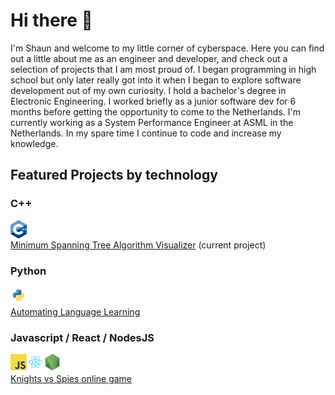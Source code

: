 # Hi there 👋

I'm Shaun and welcome to my little corner of cyberspace. Here you can find out a little about me as an engineer and developer, and check out a selection of projects that I am most proud of. I began programming in high school but only later really got into it when I began to explore software development out of my own curiosity. I hold a bachelor's degree in Electronic Engineering. I worked briefly as a junior software dev for 6 months before getting the opportunity to come to the Netherlands. I'm currently working as a System Performance Engineer at ASML in the Netherlands. In my spare time I continue to code and increase my knowledge.      

## Featured Projects by technology 

### C++
[<img align="left" style="margin-right:10px" target="_blank" alt="C plus plus" width="26px" src="https://github.com/PrinceCorwin/Useful-tech-icons/blob/main/images/Cplusplus.png?raw=true" />](https://github.com/PrinceCorwin/Useful-tech-icons/blob/main/images/Cplusplus.png "C++")
<br>

[Minimum Spanning Tree Algorithm Visualizer](https://github.com/Blargian/min_span_tree_visualizer) (current project)

### Python
[<img align="left" style="margin-right:10px" target="_blank" alt="Python" width="26px" src="https://github.com/PrinceCorwin/Useful-tech-icons/blob/main/images/python.png?raw=true" />](https://github.com/PrinceCorwin/Useful-tech-icons/blob/main/images/python.png "Python")
<br>

[Automating Language Learning](https://github.com/Blargian/AnkiAdder)

 ### Javascript / React / NodesJS 
 [<img align="left" style="margin-right:1px" target="_blank" alt="JavaScript" width="26px" src="https://github.com/PrinceCorwin/Useful-tech-icons/blob/main/images/javascript.png?raw=true" />](https://github.com/PrinceCorwin/Useful-tech-icons/blob/main/images/javascript.png "Javascript")[<img align="left" style="margin-right:1px" target="_blank" alt="React" width="26px" src="https://github.com/PrinceCorwin/Useful-tech-icons/blob/main/images/react.png?raw=true"/>](https://github.com/PrinceCorwin/Useful-tech-icons/blob/main/images/react.png "React")[<img align="left" style="margin-right:10px" target="_blank" alt="NodeJS" width="26px" src="https://github.com/PrinceCorwin/Useful-tech-icons/blob/main/images/nodejs.png?raw=true" />](https://github.com/PrinceCorwin/Useful-tech-icons/blob/main/images/nodejs.png "node.js")
<br>

[Knights vs Spies online game](https://github.com/Blargian/spyspy)




